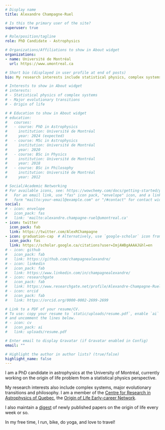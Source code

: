 ```yaml
---
# Display name
title: Alexandre Champagne‑Ruel

# Is this the primary user of the site?
superuser: true

# Role/position/tagline
role: PhD Candidate - Astrophysics

# Organizations/Affiliations to show in About widget
organizations:
- name: Université de Montréal
  url: https://www.umontreal.ca

# Short bio (displayed in user profile at end of posts)
bio: My research interests include statistical physics, complex systems and major evolutionary transitions.

# Interests to show in About widget
# interests:
# - Statistical physics of complex systems
# - Major evolutionary transitions
# - Origin of life

# # Education to show in About widget
# education:
#   courses:
#   - course: PhD in Astrophysics
#     institution: Université de Montréal
#     year: 2024 (expected)
#   - course: MSc in Astrophysics
#     institution: Université de Montréal
#     year: 2020
#   - course: BSc in Physics
#     institution: Université de Montréal
#     year: 2018
#   - course: BSc in Philosophy
#     institution: Université de Montréal
#     year: 2012

# Social/Academic Networking
# For available icons, see: https://wowchemy.com/docs/getting-started/page-builder/#icons
#   For an email link, use "fas" icon pack, "envelope" icon, and a link in the
#   form "mailto:your-email@example.com" or "/#contact" for contact widget.
social:
# - icon: envelope
#   icon_pack: fas
#   link: 'mailto:alexandre.champagne-ruel@umontreal.ca'
- icon: twitter
  icon_pack: fab
  link: https://twitter.com/AlexRChampagne
- icon: graduation-cap  # Alternatively, use `google-scholar` icon from `ai` icon pack
  icon_pack: fas
  link: https://scholar.google.ca/citations?user=ImjAWBgAAAAJ&hl=en
# - icon: github
#   icon_pack: fab
#   link: https://github.com/champagnealexandre/
# - icon: linkedin
#   icon_pack: fab
#   link: https://www.linkedin.com/in/champagnealexandre/
# - icon: researchgate
#   icon_pack: fab
#   link: https://www.researchgate.net/profile/Alexandre-Champagne-Ruel
# - icon: orcid
#   icon_pack: fab
#   link: https://orcid.org/0000-0002-2699-2699

# Link to a PDF of your resume/CV.
# To use: copy your resume to `static/uploads/resume.pdf`, enable `ai` icons in `params.toml`, 
# and uncomment the lines below.
# - icon: cv
#   icon_pack: ai
#   link: uploads/resume.pdf

# Enter email to display Gravatar (if Gravatar enabled in Config)
email: ""

# Highlight the author in author lists? (true/false)
highlight_name: false
---
```


I am a PhD candidate in astrophysics at the University of Montréal, currently working on the origin of life problem from a statistical physics perspective.

My research interests also include complex systems, major evolutionary transitions and philosophy. I am a member of the [Centre for Research in Astrophysics of Quebec](http://craq-astro.ca/?lang=en), the [Origin of Life Early-career Network](https://oolen.org/).

I also maintain a [digest](ool-digest/) of newly published papers on the origin of life every week or so.

In my free time, I run, bike, do yoga, and love to travel!

